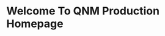 <!DOCTYPE html>
<html>
    <head>
        <title>
            QNM Production
        </title>
    <link href="images/icons.png" type="icon" media="all" />
  </head>
    <body>
        <h1>Welcome To QNM Production Homepage</h1>
    </body>
</html>
